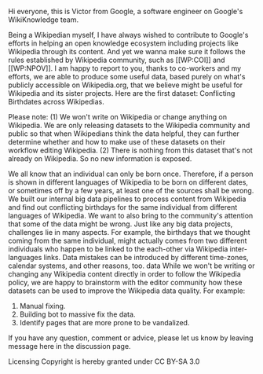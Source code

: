 Hi everyone, this is Victor from Google, a software engineer on Google's WikiKnowledge team. 

Being a Wikipedian myself, I have always wished to contribute to Google's efforts in helping an open knowledge ecosystem including projects like Wikipedia through its content. And yet we wanna make sure it follows the rules established by Wikipedia community, such as [[WP:COI]] and [[WP:NPOV]]. I am happy to report to you, thanks to co-workers and my efforts, we are able to produce some useful data, based purely on what's publicly accessible on Wikipedia.org, that we believe might be useful for Wikipedia and its sister projects. Here are the first dataset: Conflicting Birthdates across Wikipedias. 

Please note: (1) We won't write on Wikipedia or change anything on Wikipedia. We are only releasing datasets to the Wikipedia community and public so that when Wikipedians think the data helpful, they can further determine whether and how to make use of these datasets on their workflow editing Wikipedia. (2) There is nothing from this dataset that's not already on Wikipedia. So no new information is exposed. 

We all know that an individual can only be born once. Therefore, if a person is shown in different languages of Wikipedia to be born on different dates, or sometimes off by a few years, at least one of the sources shall be wrong. We built our internal big data pipelines to process content from Wikipedia and find out conflicting birthdays for the same individual from different languages of Wikipedia. We want to also bring to the community's attention that some of the data might be wrong. Just like any big data projects, challenges lie in many aspects. For example, the birthdays that we thought coming from the same individual, might actually comes from two different individuals who happen to be linked to the each-other via Wikipedia inter-languages links. Data mistakes can be introduced by different time-zones, calendar systems, and other reasons, too.
data
While we won't be writing or changing any Wikipedia content directly in order to follow the Wikipedia policy, we are happy to brainstorm with the editor community how these datasets can be used to improve the Wikipedia data quality. For example:

1. Manual fixing.
2. Building bot to massive fix the data.
3. Identify pages that are more prone to be vandalized.

If you have any question, comment or advice, please let us know by leaving message here in the discussion page.

Licensing
Copyright is hereby granted under CC BY-SA 3.0
